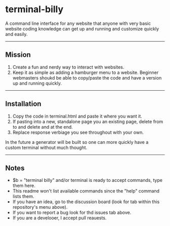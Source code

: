 # terminal-billy
A command line interface for any website that anyone with very basic website coding knowledge can get up and running and customize quickly and easily.

---

## Mission
1. Create a fun and nerdy way to interact with websites.
2. Keep it as simple as adding a hamburger menu to a website. Beginner webmasters shoukd be able to copy/paste the code and have a version up and running quickly.

---

## Installation
1. Copy the code in terminal.html and paste it where you want it.
2. If pasting into a new, standalone page you an existing page, delete from <html> to <body> and delete </body> and </html> at the end.
3. Replace response verbiage you see throughout with your own.

In the future a generator will be built so one can more quickly have a custom terminal without much thought.

---

## Notes

- $b = "terminal billy" and/or terminal is ready to accept commands, type them here.
- This readme won't list available commands since the "help" command lists them.
- If you have an idea, go to the discussion board (look for tab within this repository's menu above).
- If you want to report a bug look for thd issues tab above.
- If you are a develooer, I accept pull reauests.
